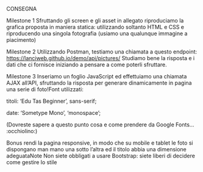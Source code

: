 CONSEGNA

Milestone 1
Sfruttando gli screen e gli asset in allegato riproduciamo la grafica proposta in maniera statica: utilizzando soltanto HTML e CSS e riproducendo una singola fotografia (usiamo una qualunque immagine a piacimento)

Milestone 2
Utilizzando Postman, testiamo una chiamata a questo endpoint:
https://lanciweb.github.io/demo/api/pictures/
Studiamo bene la risposta e i dati che ci fornisce iniziando a pensare a come poterli sfruttare.

Milestone 3
Inseriamo un foglio JavaScript ed effettuiamo una chiamata AJAX all’API, sfruttando la risposta per generare dinamicamente in pagina una serie di foto!Font utilizzati:

titoli: ‘Edu Tas Beginner’, sans-serif;

date: ‘Sometype Mono’, ‘monospace’;

(Dovreste sapere a questo punto cosa e come prendere da Google Fonts… :occhiolino:)

Bonus
rendi la pagina responsive, in modo che su mobile e tablet le foto si dispongano man mano una sotto l’altra ed il titolo abbia una dimensione adeguataNote
Non siete obbligati a usare Bootstrap: siete liberi di decidere come gestire lo stile 